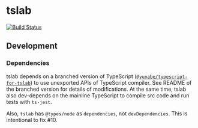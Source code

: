 # tslab

[![Build Status](https://travis-ci.org/yunabe/tslab.svg?branch=master)](https://travis-ci.org/yunabe/tslab)

## Development

### Dependencies

tslab depends on a branched version of TypeScript ([`@yunabe/typescript-for-tslab`](https://www.npmjs.com/package/@yunabe/typescript-for-tslab)) to use unexported APIs of TypeScript compiler.
See README of the branched version for details of modifications.
At the same time, tslab also dev-depends on the mainline TypeScript to compile src code and run tests with `ts-jest`.

Also, `tslab` has `@types/node` as `dependencies`, not `devDependencies`. This is intentional to fix #10.